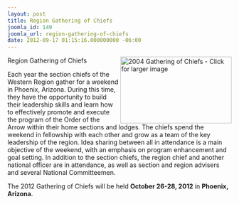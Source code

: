 ```yaml
---
layout: post
title: Region Gathering of Chiefs
joomla_id: 149
joomla_url: region-gathering-of-chiefs
date: 2012-09-17 01:15:16.000000000 -06:00
---
```

<p><a href="images/gathering04_large.JPG"><img src="images/gathering04.jpg" alt="2004 Gathering of Chiefs - Click for larger image" width="250" height="150" border="0" align="right"></a><font class="title">Region 
  Gathering of Chiefs</font></p>
<p>Each year the section chiefs of the Western Region gather for a weekend in 
  Phoenix, Arizona. During this time, they have the opportunity to build their 
  leadership skills and learn how to effectively promote and execute the program 
  of the Order of the Arrow within their home sections and lodges. The chiefs 
  spend the weekend in fellowship with each other and grow as a team of the key 
  leadership of the region. Idea sharing between all in attendance is a main objective 
  of the weekend, with an emphasis on program enhancement and goal setting. In 
  addition to the section chiefs, the region chief and another national officer 
  are in attendance, as well as section and region advisers and several National 
  Committeemen.</p>
<p>The 2012 Gathering of Chiefs will be held <b>October 26-28, 2012</b> in <b>Phoenix, Arizona</b>.</p>
